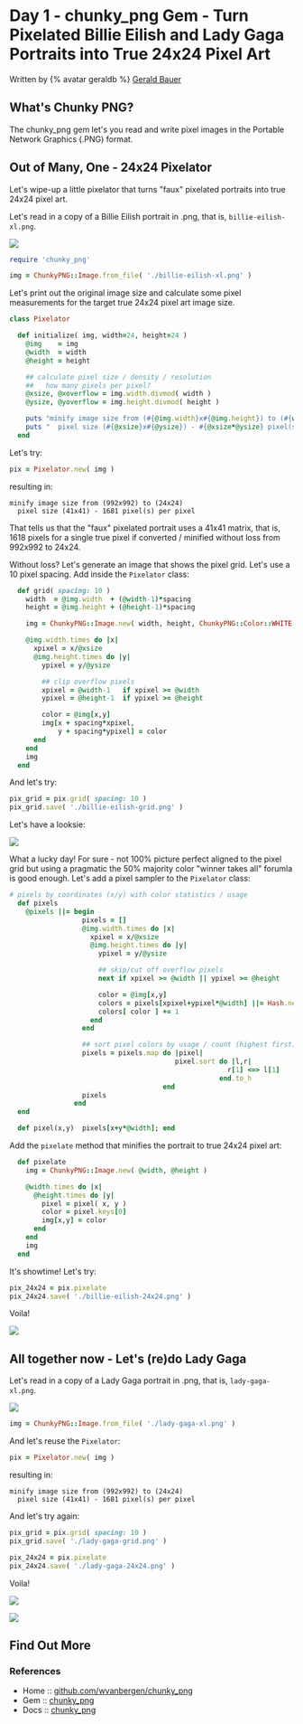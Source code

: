 # Day 1 - chunky_png Gem - Turn Pixelated Billie Eilish and Lady Gaga Portraits into True 24x24 Pixel Art


Written by {% avatar geraldb %} [Gerald Bauer](https://github.com/geraldb)



##  What's Chunky PNG?


The chunky_png gem let's you read and write pixel images in the
Portable Network Graphics (.PNG) format.



##  Out of Many, One - 24x24 Pixelator

Let's wipe-up a little pixelator that
turns "faux" pixelated portraits into true 24x24 pixel art.


Let's read in a copy of a Billie Eilish portrait in .png, that is,
`billie-eilish-xl.png`.

![](i/billie-eilish-xl.png)


``` ruby
require 'chunky_png'

img = ChunkyPNG::Image.from_file( './billie-eilish-xl.png' )
```


Let's print out the original image size
and calculate some pixel measurements for the target
true 24x24 pixel art image size.

``` ruby
class Pixelator

  def initialize( img, width=24, height=24 )
    @img    = img
    @width  = width
    @height = height

    ## calculate pixel size / density / resolution
    ##   how many pixels per pixel?
    @xsize, @xoverflow = img.width.divmod( width )
    @ysize, @yoverflow = img.height.divmod( height )

    puts "minify image size from (#{@img.width}x#{@img.height}) to (#{width}x#{height})"
    puts "  pixel size (#{@xsize}x#{@ysize}) - #{@xsize*@ysize} pixel(s) per pixel"
  end
```


Let's try:

``` ruby
pix = Pixelator.new( img )
```

resulting in:

```
minify image size from (992x992) to (24x24)
  pixel size (41x41) - 1681 pixel(s) per pixel
```

That tells us that the "faux" pixelated
portrait uses a 41x41 matrix, that is, 1618 pixels
for a single true pixel
if converted / minified without loss from
992x992 to 24x24.


Without loss?
Let's generate an image that shows the pixel grid. Let's use
a 10 pixel spacing.
Add inside the `Pixelator` class:

``` ruby
  def grid( spacing: 10 )
    width  = @img.width  + (@width-1)*spacing
    height = @img.height + (@height-1)*spacing

    img = ChunkyPNG::Image.new( width, height, ChunkyPNG::Color::WHITE )

    @img.width.times do |x|
      xpixel = x/@xsize
      @img.height.times do |y|
        ypixel = y/@ysize

        ## clip overflow pixels
        xpixel = @width-1   if xpixel >= @width
        ypixel = @height-1  if ypixel >= @height

        color = @img[x,y]
        img[x + spacing*xpixel,
            y + spacing*ypixel] = color
      end
    end
    img
  end
```


And let's try:

``` ruby
pix_grid = pix.grid( spacing: 10 )
pix_grid.save( './billie-eilish-grid.png' )
```

Let's have a looksie:


![](i/billie-eilish-grid.png)


What a lucky day!
For sure - not 100% picture perfect aligned to the pixel grid
but using a pragmatic the 50% majority color "winner takes all" forumla
is good enough.
Let's add a pixel sampler to the `Pixelator` class:


``` ruby
# pixels by coordinates (x/y) with color statistics / usage
  def pixels
    @pixels ||= begin
                  pixels = []
                  @img.width.times do |x|
                    xpixel = x/@xsize
                    @img.height.times do |y|
                      ypixel = y/@ysize

                      ## skip/cut off overflow pixels
                      next if xpixel >= @width || ypixel >= @height

                      color = @img[x,y]
                      colors = pixels[xpixel+ypixel*@width] ||= Hash.new(0)
                      colors[ color ] += 1
                    end
                  end

                  ## sort pixel colors by usage / count (highest first)
                  pixels = pixels.map do |pixel|
                                         pixel.sort do |l,r|
                                                      r[1] <=> l[1]
                                                    end.to_h
                                      end
                  pixels
                end
  end

  def pixel(x,y)  pixels[x+y*@width]; end
```

Add the `pixelate` method that minifies the portrait to true 24x24 pixel art:

``` ruby
  def pixelate
    img = ChunkyPNG::Image.new( @width, @height )

    @width.times do |x|
      @height.times do |y|
        pixel = pixel( x, y )
        color = pixel.keys[0]
        img[x,y] = color
      end
    end
    img
  end
```

It's showtime!
Let's try:


``` ruby
pix_24x24 = pix.pixelate
pix_24x24.save( './billie-eilish-24x24.png' )
```

Voila!

![](i/billie-eilish-24x24.png)




##  All together now - Let's (re)do Lady Gaga

Let's read in a copy of a Lady Gaga portrait in .png, that is,
`lady-gaga-xl.png`.

![](i/lady-gaga-xl.png)


``` ruby
img = ChunkyPNG::Image.from_file( './lady-gaga-xl.png' )
```

And let's reuse the `Pixelator`:


``` ruby
pix = Pixelator.new( img )
```

resulting in:

```
minify image size from (992x992) to (24x24)
  pixel size (41x41) - 1681 pixel(s) per pixel
```

And let's try again:

``` ruby
pix_grid = pix.grid( spacing: 10 )
pix_grid.save( './lady-gaga-grid.png' )

pix_24x24 = pix.pixelate
pix_24x24.save( './lady-gaga-24x24.png' )
```

Voila!

![](i/lady-gaga-grid.png)

![](i/lady-gaga.png)




## Find Out More

### References

- Home :: [github.com/wvanbergen/chunky_png](https://github.com/wvanbergen/chunky_png)
- Gem :: [chunky_png](https://rubygems.org/gems/chunky_png)
- Docs :: [chunky_png](http://rubydoc.info/gems/chunky_png)



